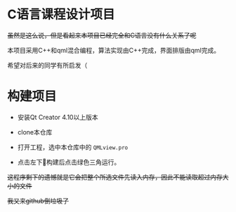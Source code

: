 # C语言课程设计项目

~~虽然是这么说，但是看起来本项目已经完全和C语言没有什么关系了呢~~

本项目采用C++和qml混合编程，算法实现由C++完成，界面排版由qml完成。

希望对后来的同学有所启发（

# 构建项目

+ 安装Qt Creator 4.10以上版本

+ clone本仓库

+ 打开工程，选中本仓库中的 ` QMLview.pro `

+ 点击左下🔨构建后点击绿色三角运行。

~~这程序剩下的遗憾就是它会把整个所选文件先读入内存，因此不能读取超过内存大小的文件~~

~~我又来github倒垃圾了~~
